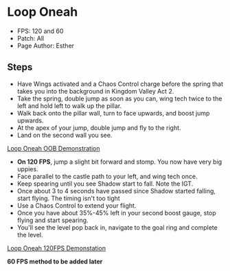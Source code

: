 # Loop Oneah
- FPS: 120 and 60
- Patch: All
- Page Author: Esther

## Steps
- Have Wings activated and a Chaos Control charge before the spring that takes you into the background in Kingdom Valley Act 2.
- Take the spring, double jump as soon as you can, wing tech twice to the left and hold left to walk up the pillar.
- Walk back onto the pillar wall, turn to face upwards, and boost jump upwards.
- At the apex of your jump, double jump and fly to the right.
- Land on the second wall you see.

[Loop Oneah OOB Demonstration](https://github.com/user-attachments/assets/190425a2-0850-4b85-be85-13ddbfeb6ddf)

- **On 120 FPS**, jump a slight bit forward and stomp. You now have very big uppies.
- Face parallel to the castle path to your left, and wing tech once.
- Keep spearing until you see Shadow start to fall. Note the IGT.
- Once about 3 to 4 seconds have passed since Shadow started falling, start flying. The timing isn't too tight
- Use a Chaos Control to extend your flight.
- Once you have about 35%-45% left in your second boost gauge, stop flying and start spearing.
- You'll see the level pop back in, navigate to the goal ring and complete the level.

[Loop Oneah 120FPS Demonstation](https://github.com/user-attachments/assets/bb124b42-855b-44f7-866e-8022dd4ccd22)

**60 FPS method to be added later**
